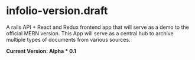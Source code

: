 # infolio-version.draft
A rails API + React and Redux frontend app that will serve as a demo to the official MERN version. This App will serve as a central hub to archive multiple types of documents from various sources.

<strong>Current Version: Alpha * 0.1</strong>